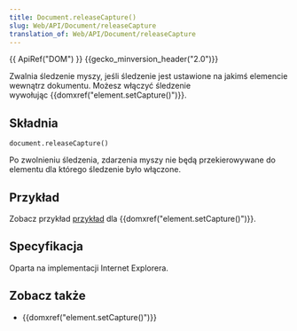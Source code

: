 ```yaml
---
title: Document.releaseCapture()
slug: Web/API/Document/releaseCapture
translation_of: Web/API/Document/releaseCapture
---
```

{{ ApiRef("DOM") }} {{gecko_minversion_header("2.0")}}

Zwalnia śledzenie myszy, jeśli śledzenie jest ustawione na jakimś elemencie wewnątrz dokumentu. Możesz włączyć śledzenie wywołując {{domxref("element.setCapture()")}}.

## Składnia

    document.releaseCapture()

Po zwolnieniu śledzenia, zdarzenia myszy nie będą przekierowywane do elementu dla którego śledzenie było włączone.

## Przykład

Zobacz przykład [przykład](/pl/docs/Web/API/element.setCapture#Example) dla {{domxref("element.setCapture()")}}.

## Specyfikacja

Oparta na implementacji Internet Explorera.

## Zobacz także

- {{domxref("element.setCapture()")}}
